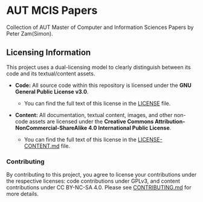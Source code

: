 # AUT MCIS Papers

Collection of AUT Master of Computer and Information Sciences Papers by Peter Zam(Simon).

## Licensing Information

This project uses a dual-licensing model to clearly distinguish between its code and its textual/content assets.

*   **Code:** All source code within this repository is licensed under the **GNU General Public License v3.0**.
    *   You can find the full text of this license in the [LICENSE](LICENSE) file.

*   **Content:** All documentation, textual content, images, and other non-code assets are licensed under the **Creative Commons Attribution-NonCommercial-ShareAlike 4.0 International Public License**.
    *   You can find the full text of this license in the [LICENSE-CONTENT.md](LICENSE-CONTENT.md) file.

### Contributing

By contributing to this project, you agree to license your contributions under the respective licenses: code contributions under GPLv3, and content contributions under CC BY-NC-SA 4.0. Please see [CONTRIBUTING.md](CONTRIBUTING.md) for more details.

